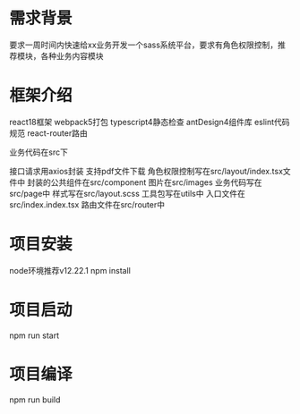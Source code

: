# 需求背景
要求一周时间内快速给xx业务开发一个sass系统平台，要求有角色权限控制，推荐模块，各种业务内容模块

# 框架介绍
react18框架
webpack5打包
typescript4静态检查
antDesign4组件库
eslint代码规范
react-router路由

业务代码在src下

接口请求用axios封装
支持pdf文件下载
角色权限控制写在src/layout/index.tsx文件中
封装的公共组件在src/component
图片在src/images
业务代码写在src/page中
样式写在src/layout.scss
工具包写在utils中
入口文件在src/index.index.tsx
路由文件在src/router中

# 项目安装
node环境推荐v12.22.1
npm install
# 项目启动
npm run start
# 项目编译
npm run build

